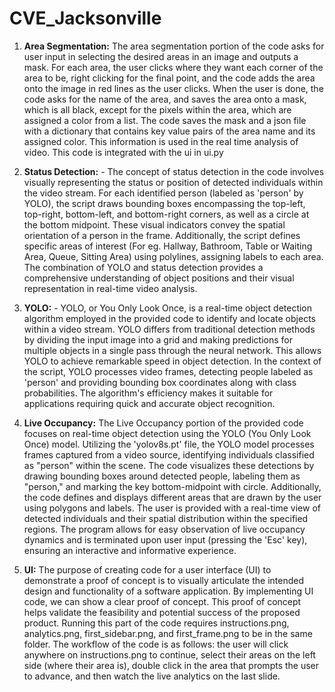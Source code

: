 # CVE_Jacksonville


1) **Area Segmentation:** The area segmentation portion of the code asks for user input in selecting the desired areas in an image and outputs a mask. For each area, the user clicks where they want each corner of the area to be, right clicking for the final point, and the code adds the area onto the image in red lines as the user clicks. When the user is done, the code asks for the name of the area, and saves the area onto a mask, which is all black, except for the pixels within the area, which are assigned a color from a list. The code saves the mask and a json file with a dictionary that contains key value pairs of the area name and its assigned color. This information is used in the real time analysis of video. This code is integrated with the ui in ui.py



2) **Status Detection:** - The concept of status detection in the code involves visually representing the status or position of detected individuals within the video stream. For each identified person (labeled as 'person' by YOLO), the script draws bounding boxes encompassing the top-left, top-right, bottom-left, and bottom-right corners, as well as a circle at the bottom midpoint. These visual indicators convey the spatial orientation of a person in the frame. Additionally, the script defines specific areas of interest (For eg. Hallway, Bathroom, Table or Waiting Area, Queue, Sitting Area) using polylines, assigning labels to each area. The combination of YOLO and status detection provides a comprehensive understanding of object positions and their visual representation in real-time video analysis.


3) **YOLO:** - YOLO, or You Only Look Once, is a real-time object detection algorithm employed in the provided code to identify and locate objects within a video stream. YOLO differs from traditional detection methods by dividing the input image into a grid and making predictions for multiple objects in a single pass through the neural network. This allows YOLO to achieve remarkable speed in object detection. In the context of the script, YOLO processes video frames, detecting people labeled as 'person' and providing bounding box coordinates along with class probabilities. The algorithm's efficiency makes it suitable for applications requiring quick and accurate object recognition.


4) **Live Occupancy:** The Live Occupancy portion of the provided code focuses on real-time object detection using the YOLO (You Only Look Once) model. Utilizing the 'yolov8s.pt' file, the YOLO model processes frames captured from a video source, identifying individuals classified as "person" within the scene. The code visualizes these detections by drawing bounding boxes around detected people, labeling them as "person," and marking the key bottom-midpoint with circle. Additionally, the code defines and displays different areas that are drawn by the user using polygons and labels. The user is provided with a real-time view of detected individuals and their spatial distribution within the specified regions. The program allows for easy observation of live occupancy dynamics and is terminated upon user input (pressing the 'Esc' key), ensuring an interactive and informative experience.


5) **UI:** The purpose of creating code for a user interface (UI) to demonstrate a proof of concept is to visually articulate the intended design and functionality of a software application. By implementing UI code, we can show a clear proof of concept. This proof of concept helps validate the feasibility and potential success of the proposed product. Running this part of the code requires instructions.png, analytics.png, first_sidebar.png, and first_frame.png to be in the same folder. The workflow of the code is as follows: the user will click anywhere on instructions.png to continue, select their areas on the left side (where their area is), double click in the area that prompts the user to advance, and then watch the live analytics on the last slide.
